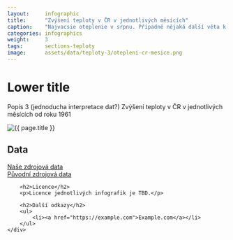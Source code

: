 ```yaml
---
layout:     infographic
title:      "Zvýšení teploty v ČR v jednotlivých měsících"
caption:    "Najvacsie oteplenie v srpnu. Případně nějaká další věta k interpretaci grafu, který je zobrazen výše."
categories: infographics
weight:     3
tags:       sections-teploty
image:      assets/data/teploty-3/otepleni-cr-mesice.png
---
```


# Lower title

Popis 3 (jednoducha interpretace dat?) Zvýšení teploty v ČR v jednotlivých měsících od roku 1961

<div class="row" markdown="on">
    <div class="col-sm-12 col-md-8">
        <img class="graphics-image" src="{{site.baseurl}}/{{ page.image }}" alt="{{ page.title }}">
    </div>
    <div class="col">
        <h2>Data</h2>
        <p>
            <a href="" class="btn btn-primary" role="button">Naše zdrojová data</a><br>
            <a href="" class="btn btn-default" role="button">Původní zdrojová data</a>
        </p>

        <h2>Licence</h2>
        <p>Licence jednotlivých infografik je TBD.</p>

        <h2>Další odkazy</h2>
        <ul>
            <li><a href="https://example.com">Example.com</a></li>
        </ul>
    </div>
</div>
